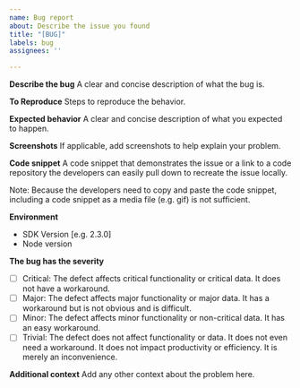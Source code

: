 ```yaml
---
name: Bug report
about: Describe the issue you found
title: "[BUG]"
labels: bug
assignees: ''

---
```


**Describe the bug**
A clear and concise description of what the bug is.

**To Reproduce**
Steps to reproduce the behavior.

**Expected behavior**
A clear and concise description of what you expected to happen.

**Screenshots**
If applicable, add screenshots to help explain your problem.

**Code snippet**
A code snippet that demonstrates the issue or a link to a code repository the developers can easily pull down to recreate the issue locally.

Note: Because the developers need to copy and paste the code snippet, including a code snippet as a media file (e.g. gif) is not sufficient.

**Environment**
- SDK Version [e.g. 2.3.0]
- Node version

**The bug has the severity**
- [ ] Critical: The defect affects critical functionality or critical data. It does not have a workaround.
- [ ] Major: The defect affects major functionality or major data. It has a workaround but is not obvious and is difficult.
- [ ] Minor: The defect affects minor functionality or non-critical data. It has an easy workaround.
- [ ] Trivial: The defect does not affect functionality or data. It does not even need a workaround. It does not impact productivity or efficiency. It is merely an inconvenience.

**Additional context**
Add any other context about the problem here.
